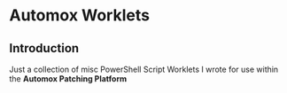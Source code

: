 # Automox Worklets

## Introduction

Just a collection of misc PowerShell Script Worklets I wrote for use within the **Automox Patching Platform**

